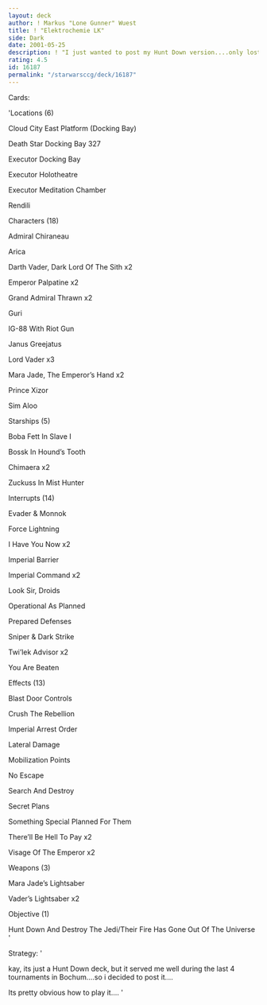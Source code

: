 ```yaml
---
layout: deck
author: ! Markus "Lone Gunner" Wuest
title: ! "Elektrochemie LK"
side: Dark
date: 2001-05-25
description: ! "I just wanted to post my Hunt Down version....only lost once in tourney play at Bochum, Germany"
rating: 4.5
id: 16187
permalink: "/starwarsccg/deck/16187"
---
```

Cards: 

'Locations (6)


Cloud City East Platform (Docking Bay) 

Death Star Docking Bay 327 

Executor Docking Bay 

Executor Holotheatre 

Executor Meditation Chamber 

Rendili 



Characters (18)


Admiral Chiraneau 

Arica 

Darth Vader, Dark Lord Of The Sith  x2

Emperor Palpatine  x2

Grand Admiral Thrawn  x2

Guri 

IG-88 With Riot Gun 

Janus Greejatus 

Lord Vader  x3

Mara Jade, The Emperor’s Hand  x2

Prince Xizor 

Sim Aloo 



Starships (5)


Boba Fett In Slave I 

Bossk In Hound’s Tooth 

Chimaera  x2

Zuckuss In Mist Hunter 



Interrupts (14)


Evader & Monnok 

Force Lightning 

I Have You Now  x2

Imperial Barrier 

Imperial Command  x2

Look Sir, Droids 

Operational As Planned 

Prepared Defenses 

Sniper & Dark Strike 

Twi’lek Advisor  x2

You Are Beaten 



Effects (13)


Blast Door Controls 

Crush The Rebellion 

Imperial Arrest Order 

Lateral Damage 

Mobilization Points 

No Escape 

Search And Destroy 

Secret Plans 

Something Special Planned For Them 

There’ll Be Hell To Pay  x2

Visage Of The Emperor  x2



Weapons (3)


Mara Jade’s Lightsaber 

Vader’s Lightsaber  x2


Objective (1)

Hunt Down And Destroy The Jedi/Their Fire Has Gone Out Of The Universe  '

Strategy: '

kay, its just a Hunt Down deck, but it served me well during the last 4 tournaments in Bochum....so i decided to post it....


Its pretty obvious how to play it.... '
